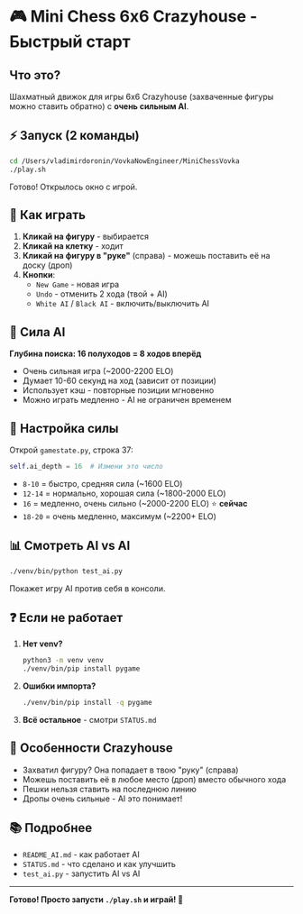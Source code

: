 # 🎮 Mini Chess 6x6 Crazyhouse - Быстрый старт

## Что это?

Шахматный движок для игры 6x6 Crazyhouse (захваченные фигуры можно ставить обратно) с **очень сильным AI**.

## ⚡ Запуск (2 команды)

```bash
cd /Users/vladimirdoronin/VovkaNowEngineer/MiniChessVovka
./play.sh
```

Готово! Открылось окно с игрой.

## 🎯 Как играть

1. **Кликай на фигуру** - выбирается
2. **Кликай на клетку** - ходит
3. **Кликай на фигуру в "руке"** (справа) - можешь поставить её на доску (дроп)
4. **Кнопки**:
   - `New Game` - новая игра
   - `Undo` - отменить 2 хода (твой + AI)
   - `White AI` / `Black AI` - включить/выключить AI

## 🤖 Сила AI

**Глубина поиска: 16 полуходов = 8 ходов вперёд**

- Очень сильная игра (~2000-2200 ELO)
- Думает 10-60 секунд на ход (зависит от позиции)
- Использует кэш - повторные позиции мгновенно
- Можно играть медленно - AI не ограничен временем

## 🔧 Настройка силы

Открой `gamestate.py`, строка 37:

```python
self.ai_depth = 16  # Измени это число
```

- `8-10` = быстро, средняя сила (~1600 ELO)
- `12-14` = нормально, хорошая сила (~1800-2000 ELO)
- `16` = медленно, очень сильно (~2000-2200 ELO) ⭐ **сейчас**
- `18-20` = очень медленно, максимум (~2200+ ELO)

## 📊 Смотреть AI vs AI

```bash
./venv/bin/python test_ai.py
```

Покажет игру AI против себя в консоли.

## ❓ Если не работает

1. **Нет venv?**
   ```bash
   python3 -m venv venv
   ./venv/bin/pip install pygame
   ```

2. **Ошибки импорта?**
   ```bash
   ./venv/bin/pip install -q pygame
   ```

3. **Всё остальное** - смотри `STATUS.md`

## 🎲 Особенности Crazyhouse

- Захватил фигуру? Она попадает в твою "руку" (справа)
- Можешь поставить её в любое место (дроп) вместо обычного хода
- Пешки нельзя ставить на последнюю линию
- Дропы очень сильные - AI это понимает!

## 📚 Подробнее

- `README_AI.md` - как работает AI
- `STATUS.md` - что сделано и как улучшить
- `test_ai.py` - запустить AI vs AI

---

**Готово! Просто запусти `./play.sh` и играй! 🚀**
